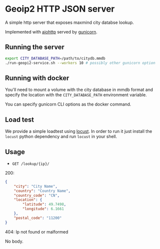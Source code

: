 Geoip2 HTTP JSON server
=======================

A simple http server that exposes maxmind city databse lookup.

Implemented with [aiohttp](https://github.com/aio-libs/aiohttp) served by [gunicorn](https://gunicorn.org/).

## Running the server

```bash
export CITY_DATABASE_PATH=/path/to/citydb.mmdb
./run-geopi2-service.sh --workers 10 # possibly other gunicorn option
```

## Running with docker

You'll need to mount a volume with the city database in mmdb format and specify the
location with the `CITY_DATABASE_PATH` environment variable.

You can specify gunicorn CLI options as the docker command.

## Load test

We provide a simple loadtest using [locust](https://locust.io/). In order to run it
just install the `locust` python dependency and run `locust` in your shell.

## Usage

- `GET /lookup/{ip}/`

200:

```json
{
    "city": "City Name",
    "country": "Country Name",
    "country_code": "CN",
    "location": {
        "latitude": 49.7498,
        "longitude": 6.1661
    },
    "postal_code": "11200"
}
```

404: Ip not found or malformed

No body.
